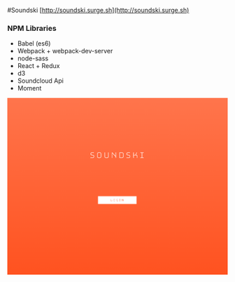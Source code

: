 #Soundski
[http://soundski.surge.sh](http://soundski.surge.sh)
### NPM Libraries
*	Babel (es6)
*	Webpack + webpack-dev-server
*	node-sass
*	React + Redux 
*	d3
* 	Soundcloud Api
*	Moment


![Alt text](/imgs/loginv1.png "Soundski Login v1")
